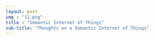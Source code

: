 ```yaml
---
layout: post
img : "11.png"
title : "Semantic Internet of Things"
sub-title: "Thoughts on a Semantic Internet of Things"
---
```

